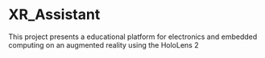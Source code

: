 # XR_Assistant
This project presents a educational platform for electronics and embedded computing on an augmented reality using the HoloLens 2
